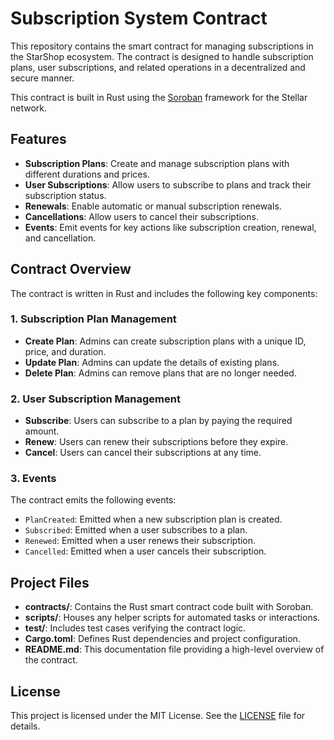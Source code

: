# Subscription System Contract

This repository contains the smart contract for managing subscriptions in the StarShop ecosystem. The contract is designed to handle subscription plans, user subscriptions, and related operations in a decentralized and secure manner.

This contract is built in Rust using the [Soroban](https://soroban.stellar.org/) framework for the Stellar network.

## Features

- **Subscription Plans**: Create and manage subscription plans with different durations and prices.
- **User Subscriptions**: Allow users to subscribe to plans and track their subscription status.
- **Renewals**: Enable automatic or manual subscription renewals.
- **Cancellations**: Allow users to cancel their subscriptions.
- **Events**: Emit events for key actions like subscription creation, renewal, and cancellation.

## Contract Overview

The contract is written in Rust and includes the following key components:

### 1. Subscription Plan Management

- **Create Plan**: Admins can create subscription plans with a unique ID, price, and duration.
- **Update Plan**: Admins can update the details of existing plans.
- **Delete Plan**: Admins can remove plans that are no longer needed.

### 2. User Subscription Management

- **Subscribe**: Users can subscribe to a plan by paying the required amount.
- **Renew**: Users can renew their subscriptions before they expire.
- **Cancel**: Users can cancel their subscriptions at any time.

### 3. Events

The contract emits the following events:

- `PlanCreated`: Emitted when a new subscription plan is created.
- `Subscribed`: Emitted when a user subscribes to a plan.
- `Renewed`: Emitted when a user renews their subscription.
- `Cancelled`: Emitted when a user cancels their subscription.

## Project Files

- **contracts/**: Contains the Rust smart contract code built with Soroban.
- **scripts/**: Houses any helper scripts for automated tasks or interactions.
- **test/**: Includes test cases verifying the contract logic.
- **Cargo.toml**: Defines Rust dependencies and project configuration.
- **README.md**: This documentation file providing a high-level overview of the contract.

## License

This project is licensed under the MIT License. See the [LICENSE](LICENSE) file for details.

